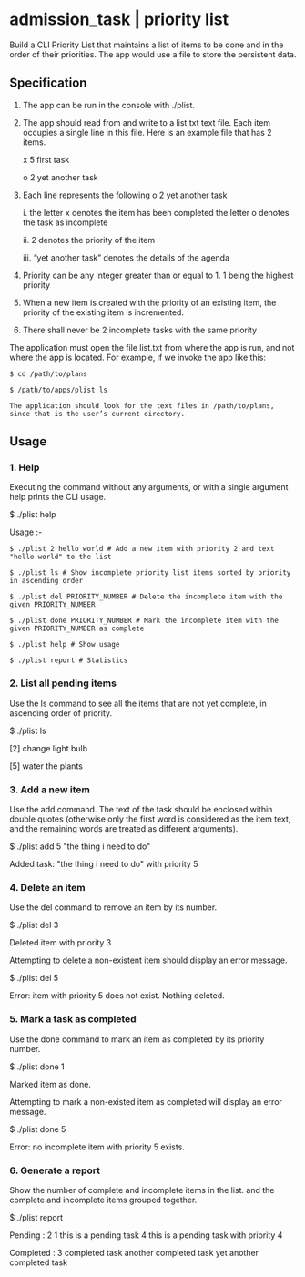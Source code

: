 # admission_task | priority list

Build a CLI Priority List that maintains a list  of items to be done and in the order of their priorities. The app would use a file to store the persistent data.

## Specification

1.  The app can be run in the console with ./plist.  
      
    
2.  The app should read from and write to a list.txt text file. Each item occupies a single line in this file. Here is an example file that has 2 items.  
        
    x 5 first task

    o 2 yet another task

3. Each line represents the following
    o 2 yet another task

    i.  the letter x denotes the item has been completed the letter o denotes the task as incomplete
        
    ii.  2 denotes the priority of the item

    iii. “yet another task” denotes the details of the agenda
    
4.  Priority can be any integer greater than or equal to 1. 1 being the highest priority
   
5.  When a new item is created with the priority of an existing item, the priority of the existing item is incremented. 
   
6. There shall never be 2 incomplete tasks with the same priority 
   
The application must open the file list.txt from where the app is run, and not where the app is located. For example, if we invoke the app like this:  
  
```
$ cd /path/to/plans

$ /path/to/apps/plist ls
```
      
    The application should look for the text files in /path/to/plans, since that is the user’s current directory.  
      

## Usage

### 1. Help

Executing the command without any arguments, or with a single argument help prints the CLI usage.

$ ./plist help

Usage :-
```
$ ./plist 2 hello world # Add a new item with priority 2 and text "hello world" to the list

$ ./plist ls # Show incomplete priority list items sorted by priority in ascending order

$ ./plist del PRIORITY_NUMBER # Delete the incomplete item with the given PRIORITY_NUMBER

$ ./plist done PRIORITY_NUMBER # Mark the incomplete item with the given PRIORITY_NUMBER as complete

$ ./plist help # Show usage

$ ./plist report # Statistics
```
  

### 2. List all pending items

Use the ls command to see all the items that are not yet complete, in ascending order of priority. 

$ ./plist ls

[2] change light bulb

[5] water the plants

  

### 3. Add a new item

Use the add command. The text of the task should be enclosed within double quotes (otherwise only the first word is considered as the item text, and the remaining words are treated as different arguments).

$ ./plist add 5 "the thing i need to do"

Added task: "the thing i need to do" with priority 5

  

### 4. Delete an item

Use the del command to remove an item by its number.

$ ./plist del 3

Deleted item with priority 3

  

Attempting to delete a non-existent item should display an error message.

$ ./plist del 5

Error: item with priority 5 does not exist. Nothing deleted.

  

### 5. Mark a task as completed

Use the done command to mark an item as completed by its priority number.

$ ./plist done 1

Marked item as done.

  

Attempting to mark a non-existed item as completed will display an error message.

$ ./plist done 5

Error: no incomplete item with priority 5 exists.

  

### 6. Generate a report

Show the number of complete and incomplete items in the list. and the complete and incomplete items grouped together.

$ ./plist report

Pending : 2
1 this is a pending task
4 this is a pending task with priority 4

Completed : 3
completed task
another completed task
yet another completed task
